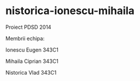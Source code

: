 nistorica-ionescu-mihaila
=========================
Proiect PDSD 2014

Membrii echipa:

  Ionescu Eugen   343C1

  Mihaila Ciprian 343C1

  Nistorica Vlad  343C1

